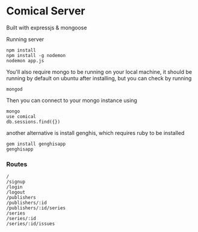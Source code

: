 # Comical Server

Built with expressjs & mongoose

Running server
```
npm install
npm install -g nodemon
nodemon app.js
```

You'll also require mongo to be running on your local machine, it should be running by default on ubuntu after installing, but you can check by running
```
mongod
```

Then you can connect to your mongo instance using
```
mongo
use comical
db.sessions.find({})
```

another alternative is install genghis, which requires ruby to be installed
```
gem install genghisapp
genghisapp
```


### Routes

```
/
/signup
/login
/logout
/publishers
/publishers/:id
/publishers/:id/series
/series
/series/:id
/series/:id/issues
```
